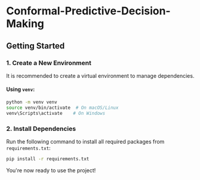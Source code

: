 # Conformal-Predictive-Decision-Making
## Getting Started

### 1. Create a New Environment
It is recommended to create a virtual environment to manage dependencies.

#### Using `venv`:
```sh
python -m venv venv
source venv/bin/activate  # On macOS/Linux
venv\Scripts\activate    # On Windows
```

### 2. Install Dependencies
Run the following command to install all required packages from `requirements.txt`:
```sh
pip install -r requirements.txt
```

You're now ready to use the project!
